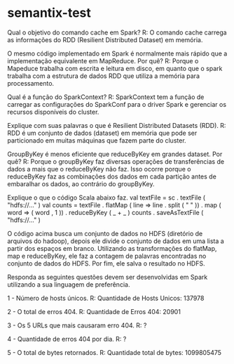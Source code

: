 # semantix-test

Qual o objetivo do comando cache em Spark?
R: O comando cache carrega as informações do RDD (Resilient Distributed Dataset) em memória.

O mesmo código implementado em Spark é normalmente mais rápido que a implementação equivalente em MapReduce. Por quê?
R: Porque o Mapeduce trabalha com escrita e leitura em disco, em quanto que o spark trabalha com a estrutura de dados RDD que utiliza a memória para processamento.

Qual é a função do SparkContext?
R: SparkContext tem a função de carregar as configurações do SparkConf para o driver Spark e gerenciar os recursos disponíveis do cluster.

Explique com suas palavras o que é Resilient Distributed Datasets (RDD).
R: RDD é um conjunto de dados (dataset) em memória que pode ser particionado em muitas máquinas que fazem parte do cluster.

GroupByKey é menos eficiente que reduceByKey em grandes dataset. Por quê?
R: Porque o groupByKey faz diversas operações de transferências de dados a mais que o reduceByKey não faz. Isso ocorre porque o reduceByKey faz as combinações dos dados em cada partição antes de embaralhar os dados, ao contrário do groupByKey.

Explique o que o código Scala abaixo faz.
val textFile = sc . textFile ( "hdfs://..." )
val counts = textFile . flatMap ( line => line . split ( " " ))
. map ( word => ( word , 1 ))
. reduceByKey ( _ + _ )
counts . saveAsTextFile ( "hdfs://..." )

O código acima busca um conjunto de dados no HDFS (diretório de arquivos do hadoop), depois ele divide o conjunto de dados em uma lista a partir dos espaços em branco. Utilizando as transformações do flatMap, map e reduceByKey, ele faz a contagem de palavras encontradas no conjunto de dados do HDFS. Por fim, ele salva o resultado no HDFS.

Responda as seguintes questões devem ser desenvolvidas em Spark utilizando a sua linguagem de preferência.

1 - Número de hosts únicos.
R: Quantidade de Hosts Unicos: 137978

2 - O total de erros 404.
R: Quantidade de Erros 404: 20901

3 - Os 5 URLs que mais causaram erro 404.
R: ?

4 - Quantidade de erros 404 por dia.
R: ?

5 - O total de bytes retornados.
R: Quantidade total de bytes: 1099805475
